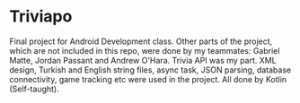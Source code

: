 # Triviapo

Final project for Android Development class. Other parts of the project, which are not included in this repo, were done by my teammates: Gabriel Matte, Jordan Passant and Andrew O'Hara. Trivia API was my part. XML design, Turkish and English string files, async task, JSON parsing, database connectivity, game tracking etc were used in the project. All done by Kotlin (Self-taught).
